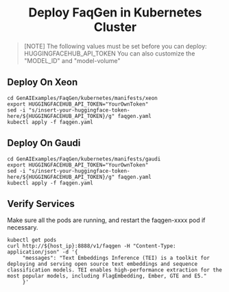 <h1 align="center" id="title">Deploy FaqGen in Kubernetes Cluster</h1>

> [NOTE]
> The following values must be set before you can deploy:
> HUGGINGFACEHUB_API_TOKEN
> You can also customize the "MODEL_ID" and "model-volume"

## Deploy On Xeon

```
cd GenAIExamples/FaqGen/kubernetes/manifests/xeon
export HUGGINGFACEHUB_API_TOKEN="YourOwnToken"
sed -i "s/insert-your-huggingface-token-here/${HUGGINGFACEHUB_API_TOKEN}/g" faqgen.yaml
kubectl apply -f faqgen.yaml
```

## Deploy On Gaudi

```
cd GenAIExamples/FaqGen/kubernetes/manifests/gaudi
export HUGGINGFACEHUB_API_TOKEN="YourOwnToken"
sed -i "s/insert-your-huggingface-token-here/${HUGGINGFACEHUB_API_TOKEN}/g" faqgen.yaml
kubectl apply -f faqgen.yaml
```

## Verify Services

Make sure all the pods are running, and restart the faqgen-xxxx pod if necessary.

```
kubectl get pods
curl http://${host_ip}:8888/v1/faqgen -H "Content-Type: application/json" -d '{
     "messages": "Text Embeddings Inference (TEI) is a toolkit for deploying and serving open source text embeddings and sequence classification models. TEI enables high-performance extraction for the most popular models, including FlagEmbedding, Ember, GTE and E5."
     }'
```